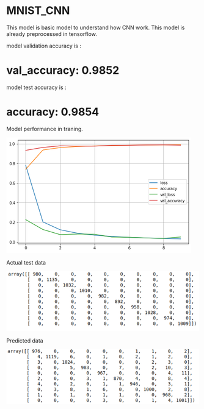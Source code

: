 # MNIST_CNN


This model is basic model to understand how CNN work.
This model is already preprocessed in tensorflow.

model validation accuracy is : 
# val_accuracy: 0.9852

model test accuracy is :
# accuracy: 0.9854

Model performance in traning.

![](https://github.com/vaibhavthapli/MNIST_CNN/blob/main/image/index.png)

Actual test data

![](https://github.com/vaibhavthapli/MNIST_CNN/blob/main/image/actual_test.png)

Predicted data

![](https://github.com/vaibhavthapli/MNIST_CNN/blob/main/image/Predict_test.png)

